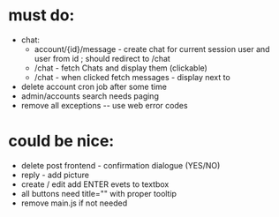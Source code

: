 # must do:
- chat:
    - account/{id}/message - create chat for current session user and user from id ; should redirect to /chat
    - /chat - fetch Chats and display them (clickable)
    - /chat - when clicked fetch messages - display next to
- delete account cron job after some time
- admin/accounts search needs paging
- remove all exceptions -- use web error codes

# could be nice:
- delete post frontend - confirmation dialogue (YES/NO)
- reply - add picture
- create / edit add ENTER evets to textbox
- all buttons need title="" with proper tooltip
- remove main.js if not needed
